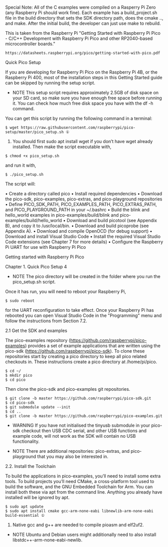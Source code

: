 Special Note:  All of the C examples were compiled on a Rasperry Pi Zero (any Raspberry Pi should work fine). Each example has a build_project.sh file in the build directory that sets the SDK directory path, does the cmake .., and make. After the initial build, the developer can just use make to rebuild.

This is taken from the Raspberry Pi "Getting Started with Raspberry Pi Pico - C/C++ Development with Raspberry Pi Pico and other RP2040-based microcontroller boards."

```
https://datasheets.raspberrypi.org/pico/getting-started-with-pico.pdf
```

Quick Pico Setup

If you are developing for Raspberry Pi Pico on the Raspberry Pi 4B, or the Raspberry Pi 400, most of the installation
steps in this Getting Started guide can be skipped by running the setup script.

* NOTE
This setup script requires approximately 2.5GB of disk space on your SD card, so make sure you have enough free
space before running it. You can check how much free disk space you have with the df -h command.

You can get this script by running the following command in a terminal:

```
$ wget https://raw.githubusercontent.com/raspberrypi/pico-setup/master/pico_setup.sh ①
```

1. You should first sudo apt install wget if you don’t have wget already installed.
Then make the script executable with,

```
$ chmod +x pico_setup.sh
```

and run it with,

```
$ ./pico_setup.sh
```

The script will:

• Create a directory called pico
• Install required dependencies
• Download the pico-sdk, pico-examples, pico-extras, and pico-playground repositories
• Define PICO_SDK_PATH, PICO_EXAMPLES_PATH, PICO_EXTRAS_PATH, and PICO_PLAYGROUND_PATH in your ~/.bashrc
• Build the blink and hello_world examples in pico-examples/build/blink and pico-examples/build/hello_world
• Download and build picotool (see Appendix B), and copy it to /usr/local/bin.
• Download and build picoprobe (see Appendix A).
• Download and compile OpenOCD (for debug support)
• Download and install Visual Studio Code
• Install the required Visual Studio Code extensions (see Chapter 7 for more details)
• Configure the Raspberry Pi UART for use with Raspberry Pi Pico

Getting started with Raspberry Pi Pico

Chapter 1. Quick Pico Setup 4

* NOTE
The pico directory will be created in the folder where you run the pico_setup.sh script.

Once it has run, you will need to reboot your Raspberry Pi,

```
$ sudo reboot
```

for the UART reconfiguration to take effect. Once your Raspberry Pi has rebooted you can open Visual Studio Code in
the "Programming" menu and follow the instructions from Section 7.2.


2.1 Get the SDK and examples

The pico-examples repository (https://github.com/raspberrypi/pico-examples) provides a set of example applications
that are written using the pico-sdk (https://github.com/raspberrypi/pico-sdk). To clone these repositories start by
creating a pico directory to keep all pico related checkouts in. These instructions create a pico directory at /home/pi/pico.

```
$ cd ~/
$ mkdir pico
$ cd pico
```

Then clone the pico-sdk and pico-examples git repositories.

```
$ git clone -b master https://github.com/raspberrypi/pico-sdk.git
$ cd pico-sdk
$ git submodule update --init
$ cd ..
$ git clone -b master https://github.com/raspberrypi/pico-examples.git
```

* WARNING
If you have not initialised the tinyusb submodule in your pico-sdk checkout then USB CDC serial, and other USB
functions and example code, will not work as the SDK will contain no USB functionality.

* NOTE
There are additional repositories: pico-extras, and pico-playground that you may also be interested in.


2.2. Install the Toolchain

To build the applications in pico-examples, you’ll need to install some extra tools. To build projects you’ll need CMake, a
cross-platform tool used to build the software, and the GNU Embedded Toolchain for Arm. You can install both these via
apt from the command line. Anything you already have installed will be ignored by apt.

```
$ sudo apt update
$ sudo apt install cmake gcc-arm-none-eabi libnewlib-arm-none-eabi build-essential ①
```

1. Native gcc and g++ are needed to compile pioasm and elf2uf2.


* NOTE
Ubuntu and Debian users might additionally need to also install libstdc++-arm-none-eabi-newlib.
